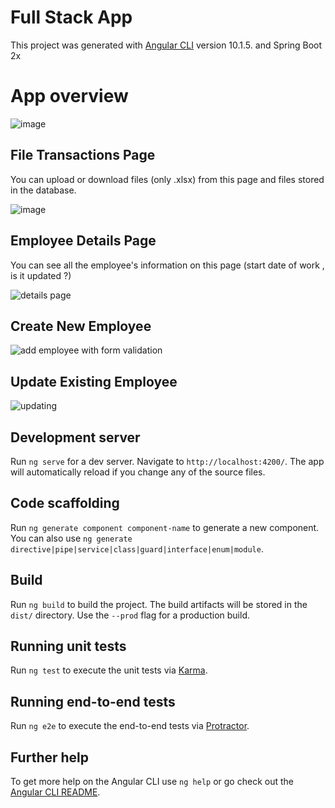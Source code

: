 # Full Stack App

This project was generated with [Angular CLI](https://github.com/angular/angular-cli) version 10.1.5. and Spring Boot 2x

# App overview

![image](https://user-images.githubusercontent.com/65118839/132125275-b9b03d05-1a45-4828-8fe9-654ad641b957.png)

## File Transactions Page
You can upload or download files (only .xlsx) from this page and files stored in the database.

![image](https://user-images.githubusercontent.com/65118839/132125332-7bc4e14b-d05f-4a7a-9e24-a046258433b1.png)

## Employee Details Page
You can see all the employee's information on this page (start date of work , is it updated ?)

![details page](https://user-images.githubusercontent.com/65118839/132125263-d6dbe504-a593-4538-8184-0d0850aa32af.PNG)

## Create New Employee 

![add employee with form validation](https://user-images.githubusercontent.com/65118839/125841933-3bb015bb-9fcc-431e-b47e-602764e43abf.PNG)

## Update Existing Employee 

![updating](https://user-images.githubusercontent.com/65118839/125841934-a0209a94-4102-4e62-87bd-31cc8ae54533.PNG)


## Development server

Run `ng serve` for a dev server. Navigate to `http://localhost:4200/`. The app will automatically reload if you change any of the source files.

## Code scaffolding

Run `ng generate component component-name` to generate a new component. You can also use `ng generate directive|pipe|service|class|guard|interface|enum|module`.

## Build

Run `ng build` to build the project. The build artifacts will be stored in the `dist/` directory. Use the `--prod` flag for a production build.

## Running unit tests

Run `ng test` to execute the unit tests via [Karma](https://karma-runner.github.io).

## Running end-to-end tests

Run `ng e2e` to execute the end-to-end tests via [Protractor](http://www.protractortest.org/).

## Further help

To get more help on the Angular CLI use `ng help` or go check out the [Angular CLI README](https://github.com/angular/angular-cli/blob/master/README.md).
